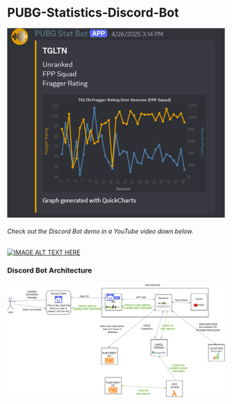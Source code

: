 # PUBG-Statistics-Discord-Bot

![Screenshot](bot_img.png)

###### Check out the Discord Bot demo in a YouTube video down below.
[![IMAGE ALT TEXT HERE](http://img.youtube.com/vi/gKD8G7wlbs4/0.jpg)](http://www.youtube.com/watch?v=gKD8G7wlbs4)




### Discord Bot Architecture
![Screenshot](system_design.png)

